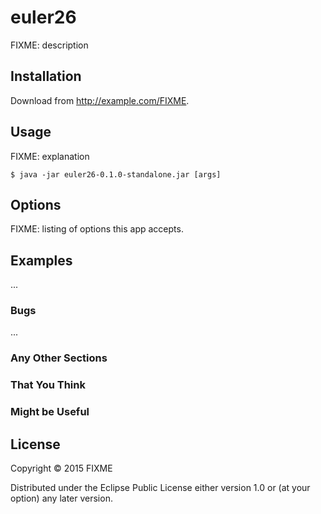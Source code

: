 # euler26

FIXME: description

## Installation

Download from http://example.com/FIXME.

## Usage

FIXME: explanation

    $ java -jar euler26-0.1.0-standalone.jar [args]

## Options

FIXME: listing of options this app accepts.

## Examples

...

### Bugs

...

### Any Other Sections
### That You Think
### Might be Useful

## License

Copyright © 2015 FIXME

Distributed under the Eclipse Public License either version 1.0 or (at
your option) any later version.
